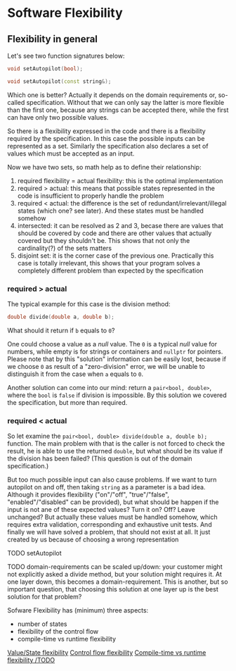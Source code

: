 # Software Flexibility


## Flexibility in general

Let's see two function signatures below:

```cpp
void setAutopilot(bool);
```

```cpp
void setAutopilot(const string&);
```

Which one is better? Actually it depends on the domain requirements or, so-called specification. Without that we can
only say the latter is more flexible than the first one, because any strings can be accepted there, while the first can
have only two possible values.

So there is a flexibility expressed in the code and there is a flexibility required by the specification. In this case
the possible inputs can be represented as a set. Similarly the specification also declares a set of values which must be
accepted as an input.

Now we have two sets, so math help as to define their relationship:

  1. required flexibility = actual flexibility: this is the optimal implementation
  2. required > actual: this means that possible states represented in the code is insufficient to properly handle the
problem
  3. required < actual: the difference is the set of redundant/irrelevant/illegal states (which one? see later). And
these states must be handled somehow
  4. intersected: it can be resolved as 2 and 3, becase there are values that should be covered by code and there are
other values that actually covered but they shouldn't be. This shows that not only the cardinality(?) of the sets
matters 
  5. disjoint set: it is the corner case of the previous one. Practically this case is totally irrelevant, this shows
that your program solves a completely different problem than expected by the specification

### required > actual

The typical example for this case is the division method:

```cpp
double divide(double a, double b);
```

What should it return if `b` equals to `0`?

One could choose a value as a *null* value. The `0` is a typical *null* value for numbers, while empty is for strings or
containers and `nullptr` for pointers. Please note that by this "solution" information can be easily lost, because if we
choose `0` as result of a "zero-division" error, we will be unable to distinguish it from the case when `a` equals to
`0`.

Another solution can come into our mind: return a `pair<bool, double>`, where the `bool` is `false` if division is
impossible. By this solution we covered the specification, but more than required.


### required < actual

So let examine the `pair<bool, double> divide(double a, double b);` function. The main problem with that is the caller
is not forced to check the result, he is able to use the returned `double`, but what should be its value if the division
has been failed? (This question is out of the domain specification.)

But too much possible input can also cause problems. If we want to turn autopilot on and off, then taking `string` as a
parameter is a bad idea. Although it provides flexibility ("on"/"off", "true"/"false", "enabled"/"disabled" can be
provided), but what should be happen if the input is not ane of these expected values? Turn it on? Off? Leave unchanged?
But actually these values must be handled somehow, which requires extra validation, corresponding and exhaustive unit
tests. And finally we will have solved a problem, that should not exist at all. It just created by us because of
choosing a wrong representation

TODO setAutopilot


TODO domain-requirements can be scaled up/down: your customer might not explicitly asked a divide method, but your
solution might requires it. At one layer down, this becomes a domain-requirement. This is another, but so important
question, that choosing this solution at one layer up is the best solution for that problem? 


Sofware Flexibility has (minimum) three aspects:
 * number of states
 * flexibility of the control flow
 * compile-time vs runtime flexibility


[Value/State flexibility](flexibility_value.md)
[Control flow flexibility](flexibility_control_flow.md)
[Compile-time vs runtime flexibility /TODO](TODO.md)







